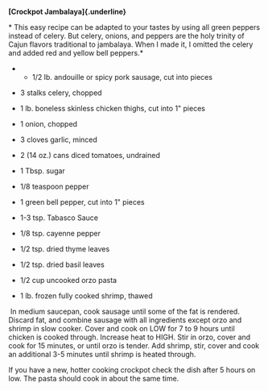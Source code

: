 **[Crockpot Jambalaya]{.underline}**

\* This easy recipe can be adapted to your tastes by using all green
peppers instead of celery. But celery, onions, and peppers are the holy
trinity of Cajun flavors traditional to jambalaya. When I made it, I
omitted the celery and added red and yellow bell peppers.*

-   -   1/2 lb. andouille or spicy pork sausage, cut into pieces

-   3 stalks celery, chopped

-   1 lb. boneless skinless chicken thighs, cut into 1\" pieces

-   1 onion, chopped

-   3 cloves garlic, minced

-   2 (14 oz.) cans diced tomatoes, undrained

-   1 Tbsp. sugar

-   1/8 teaspoon pepper

-   1 green bell pepper, cut into 1\" pieces

-   1-3 tsp. Tabasco Sauce

-   1/8 tsp. cayenne pepper

-   1/2 tsp. dried thyme leaves

-   1/2 tsp. dried basil leaves

-   1/2 cup uncooked orzo pasta

-   1 lb. frozen fully cooked shrimp, thawed

 In medium saucepan, cook sausage until some of the fat is rendered.
Discard fat, and combine sausage with all ingredients except orzo and
shrimp in slow cooker. Cover and cook on LOW for 7 to 9 hours until
chicken is cooked through. Increase heat to HIGH. Stir in orzo, cover
and cook for 15 minutes, or until orzo is tender. Add shrimp, stir,
cover and cook an additional 3-5 minutes until shrimp is heated through.

If you have a new, hotter cooking crockpot check the dish after 5 hours
on low. The pasta should cook in about the same time.
